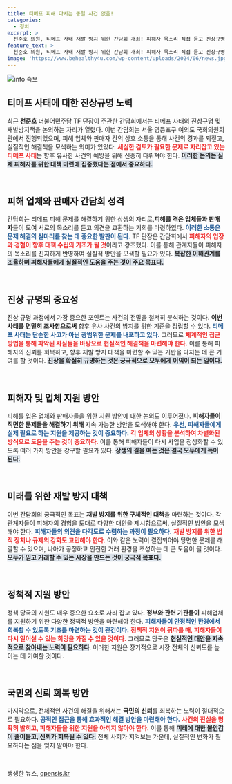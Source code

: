 ```yaml
---
title: 티메프 피해 다시는 동일 사건 없음!
categories:
  - 정치
excerpt: >
  천준호 의원, 티메프 사태 재발 방지 위한 간담회 개최! 피해자 목소리 직접 듣고 진상규명에 나선 민주당의 행보를 확인하세요!
feature_text: >
  천준호 의원, 티메프 사태 재발 방지 위한 간담회 개최! 피해자 목소리 직접 듣고 진상규명에 나선 민주당의 행보를 확인하세요!
image: 'https://www.behealthy4u.com/wp-content/uploads/2024/06/news.jpg'
---
```


<p><img src="https://www.behealthy4u.com/wp-content/uploads/2024/06/news.jpg" alt="info 속보" /></p>

<h2 data-ke-size="size26">티메프 사태에 대한 진상규명 노력</h2>

<p data-ke-size="size16">최근 <b>천준호</b> 더불어민주당 TF 단장이 주관한 간담회에서는 티메프 사태의 진상규명 및 재발방지책을 논의하는 자리가 열렸다. 이번 간담회는 서울 영등포구 여의도 국회의원회관에서 진행되었으며, 피해 업체와 판매자 간의 상호 소통을 통해 사건의 경과를 되짚고, 실질적인 해결책을 모색하는 의미가 있었다. <b><span style="color: #ee2323;">세심한 검토가 필요한 문제로 자리잡고 있는 티메프 사태</span></b>는 향후 유사한 사건의 예방을 위해 신중히 다뤄져야 한다. <b><span style="background-color: #21538527;">이러한 논의는 실제 피해자를 위한 대책 마련에 집중했다는 점에서 중요하다.</span></b></p>

<p data-ke-size="size16">&nbsp;</p>

<h2 data-ke-size="size26">피해 업체와 판매자 간담회 성격</h2>

<p data-ke-size="size16">간담회는 티메프 피해 문제를 해결하기 위한 상생의 자리로,<b>피해를 겪은 업체들과 판매자</b>들이 모여 서로의 목소리를 듣고 의견을 교환하는 기회를 마련하였다. <b><span style="color: #1a5490;">이러한 소통은 문제 해결의 실마리를 찾는 데 중요한 발판이 된다.</span></b> TF 단장은 간담회에서 <b><span style="color: #ee2323;">피해자의 입장과 경험이 향후 대책 수립의 기초가 될 것</span></b>이라고 강조했다. 이를 통해 관계자들이 피해자의 목소리를 진지하게 반영하여 실질적 방안을 모색할 필요가 있다. <b><span style="background-color: #21538527;">복잡한 이해관계를 조율하며 피해자들에게 실질적인 도움을 주는 것이 주요 목표다.</span></b></p>

<p data-ke-size="size16">&nbsp;</p>

<h2 data-ke-size="size26">진상 규명의 중요성</h2>

<p data-ke-size="size16">진상 규명 과정에서 가장 중요한 포인트는 사건의 전말을 철저히 분석하는 것이다. <b>이번 사태를 면밀히 조사함으로써</b> 향후 유사 사건의 방지를 위한 기준을 정립할 수 있다. <b><span style="color: #1a5490;">티메프 사태는 단순한 사고가 아닌 광범위한 문제를 내포하고 있다.</span></b> 그러므로 <b><span style="color: #ee2323;">체계적인 접근방법을 통해 파악된 사실들을 바탕으로 현실적인 해결책을 마련해야 한다.</span></b> 이를 통해 피해자의 신뢰를 회복하고, 향후 재발 방지 대책을 마련할 수 있는 기반을 다지는 데 큰 기여를 할 것이다. <b><span style="background-color: #21538527;">진상을 확실히 규명하는 것은 궁극적으로 모두에게 이익이 되는 일이다.</span></b></p>

<p data-ke-size="size16">&nbsp;</p>

<h2 data-ke-size="size26">피해자 및 업체 지원 방안</h2>

<p data-ke-size="size16">피해를 입은 업체와 판매자들을 위한 지원 방안에 대한 논의도 이루어졌다. <b>피해자들이 직면한 문제들을 해결하기 위해 </b>지속 가능한 방안을 모색해야 한다. <b><span style="color: #1a5490;">우선, 피해자들에게 실제 필요로 하는 지원을 제공하는 것이 중요하다.</span></b> <b><span style="color: #ee2323;">각 업체의 상황을 분석하여 차별화된 방식으로 도움을 주는 것이 중요하다.</span></b> 이를 통해 피해자들이 다시 사업을 정상화할 수 있도록 여러 가지 방안을 강구할 필요가 있다. <b><span style="background-color: #21538527;">상생의 길을 여는 것은 결국 모두에게 득이 된다.</span></b></p>

<p data-ke-size="size16">&nbsp;</p>

<h2 data-ke-size="size26">미래를 위한 재발 방지 대책</h2>

<p data-ke-size="size16">이번 간담회의 궁극적인 목표는 <b>재발 방지를 위한 구체적인 대책</b>을 마련하는 것이다. 각 관계자들이 피해자의 경험을 토대로 다양한 대안을 제시함으로써, 실질적인 방안을 모색해야 한다. <b><span style="color: #1a5490;">피해자들의 의견을 다각도로 수렴하는 과정이 필요하다.</span></b> <b><span style="color: #ee2323;">재발 방지를 위한 법적 장치나 규제의 강화도 고민해야 한다.</span></b> 이와 같은 노력이 결집되어야 당면한 문제를 해결할 수 있으며, 나아가 공정하고 안전한 거래 환경을 조성하는 데 큰 도움이 될 것이다. <b><span style="background-color: #21538527;">모두가 믿고 거래할 수 있는 시장을 만드는 것이 궁극적 목표다.</span></b></p>

<p data-ke-size="size16">&nbsp;</p>

<h2 data-ke-size="size26">정책적 지원 방안</h2>

<p data-ke-size="size16">정책 당국의 지원도 매우 중요한 요소로 자리 잡고 있다. <b>정부와 관련 기관들이</b> 피해업체를 지원하기 위한 다양한 정책적 방안을 마련해야 한다. <b><span style="color: #1a5490;">피해자들이 안정적인 환경에서 회복할 수 있도록 기초를 마련하는 것이 관건이다.</span></b> <b><span style="color: #ee2323;">정책적 지원이 뒤따를 때, 피해자들이 다시 일어설 수 있는 희망을 가질 수 있을 것이다.</span></b> 그러므로 당국은 <b><span style="background-color: #21538527;">현실적인 대안을 지속적으로 찾아내는 노력이 필요하다</span></b>. 이러한 지원은 장기적으로 시장 전체의 신뢰도를 높이는 데 기여할 것이다.</p>

<p data-ke-size="size16">&nbsp;</p>

<h2 data-ke-size="size26">국민의 신뢰 회복 방안</h2>

<p data-ke-size="size16">마지막으로, 전체적인 사건의 해결을 위해서는 <b>국민의 신뢰</b>를 회복하는 노력이 절대적으로 필요하다. <b><span style="color: #1a5490;">공적인 접근을 통해 효과적인 해결 방안을 마련해야 한다.</span></b> <b><span style="color: #ee2323;">사건의 진실을 명확히 밝히고, 피해자들을 위한 지원을 아끼지 않아야 한다.</span></b> 이를 통해 <b><span style="background-color: #21538527;">미래에 대한 불안감이 줄어들고, 신뢰가 회복될 수 있다.</span></b> 전체 사회가 지켜보는 가운데, 실질적인 변화가 필요하다는 점을 잊지 말아야 한다.</p>

<p data-ke-size="size16">&nbsp;</p>
생생한 뉴스, <a href="https://opensis.kr" rel="dofollow">opensis.kr</a>


